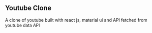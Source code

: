 ## Youtube Clone

A clone of youtube built with react js, material ui and API fetched from youtube data API
